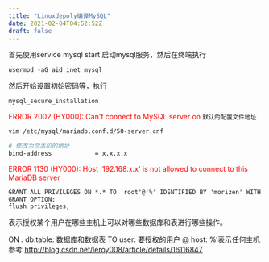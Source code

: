 ```yaml
---
title: "Linuxdepoly编译MySQL"
date: 2021-02-04T04:52:52Z
draft: false
---
```


首先使用service mysql start 启动mysql服务，然后在终端执行

```
usermod -aG aid_inet mysql
```
然后开始设置初始密码等，执行
```bash
mysql_secure_installation
```

<font color="red">ERROR 2002 (HY000): Can't connect to MySQL server on</font>
`默认的配置文件地址`

```bash
vim /etc/mysql/mariadb.conf.d/50-server.cnf
```
```bash
# 修改为你本机的地址
bind-address            = x.x.x.x
```


<font color="red">ERROR 1130 (HY000): Host '192.168.x.x' is not allowed to connect to this MariaDB server</font>

```mysql
GRANT ALL PRIVILEGES ON *.* TO 'root'@'%' IDENTIFIED BY 'morizen' WITH GRANT OPTION;
flush privileges; 
```
表示授权某个用户在哪些主机上可以对哪些数据库和表进行哪些操作。

ON *.* db.table: 数据库和数据表
TO user: 要授权的用户
@ host: %’表示任何主机
参考
http://blog.csdn.net/leroy008/article/details/16116847
